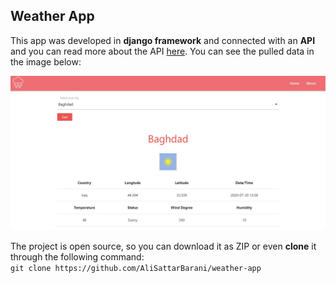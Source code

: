 ## Weather App

This app was developed in **django framework** and connected with an **API** and you can read more about the API [here](https://weatherstack.com/quickstart). 
You can see the pulled data in the image below:

![screenshot](https://github.com/AliSattarBarani/Weather-App/blob/master/Screenshot1.jpg)

The project is open source, so you can download it as ZIP or even **clone** it through the following command: \
`git clone https://github.com/AliSattarBarani/weather-app`
